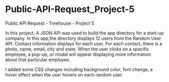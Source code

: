 # Public-API-Request_Project-5
 Public API Request - Treehouse - Project 5

In this project, A JSON API was used to build the app directory for a start-up company. 
In this app,the directory displays 12 users from the Random User API. Contact information displays for each user. For each contact, there is a photo, name, email, city and state. When the user clicks on a specific employee, a pop-up, or modal will appear displaying more information about that particular employee.

I added some CSS changes including background color, font change, a hover effect when the user hovers on each random user.
